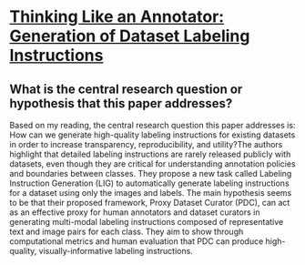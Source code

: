 # [Thinking Like an Annotator: Generation of Dataset Labeling Instructions](https://arxiv.org/abs/2306.14035)

## What is the central research question or hypothesis that this paper addresses?

Based on my reading, the central research question this paper addresses is: How can we generate high-quality labeling instructions for existing datasets in order to increase transparency, reproducibility, and utility?The authors highlight that detailed labeling instructions are rarely released publicly with datasets, even though they are critical for understanding annotation policies and boundaries between classes. They propose a new task called Labeling Instruction Generation (LIG) to automatically generate labeling instructions for a dataset using only the images and labels. The main hypothesis seems to be that their proposed framework, Proxy Dataset Curator (PDC), can act as an effective proxy for human annotators and dataset curators in generating multi-modal labeling instructions composed of representative text and image pairs for each class. They aim to show through computational metrics and human evaluation that PDC can produce high-quality, visually-informative labeling instructions.
